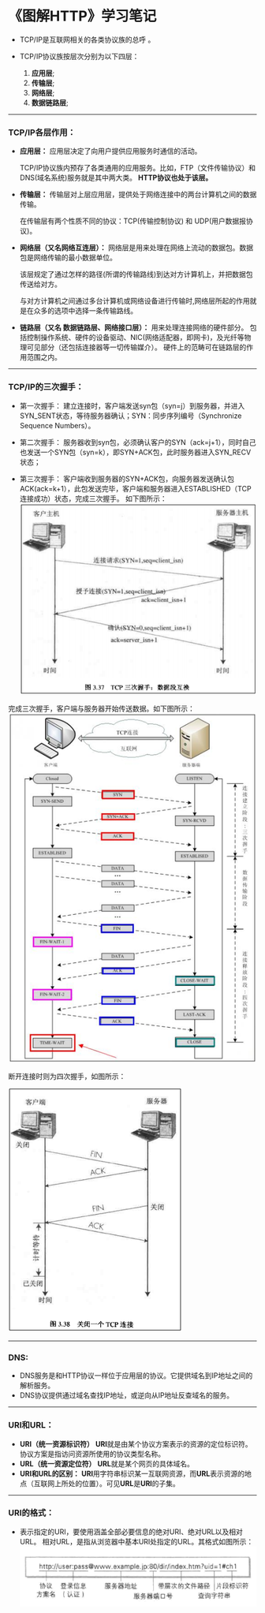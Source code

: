 # 《图解HTTP》学习笔记

* TCP/IP是互联网相关的各类协议族的总呼 。

* TCP/IP协议族按层次分别为以下四层：
    1. **应用层**;
    2. **传输层**;
    3. **网络层**;
    4. **数据链路层**;

***

### TCP/IP各层作用：

* **应用层：**
    应用层决定了向用户提供应用服务时通信的活动。
    
    TCP/IP协议族内预存了各类通用的应用服务。比如，FTP（文件传输协议）和DNS(域名系统)服务就是其中两大类。
    **HTTP协议也处于该层。**   

* **传输层：**
    传输层对上层应用层，提供处于网络连接中的两台计算机之间的数据传输。

    在传输层有两个性质不同的协议：TCP(传输控制协议) 和 UDP(用户数据报协议)。

* **网络层（又名网络互连层）：**
    网络层是用来处理在网络上流动的数据包。数据包是网络传输的最小数据单位。

    该层规定了通过怎样的路径(所谓的传输路线)到达对方计算机上，并把数据包传送给对方。

    与对方计算机之间通过多台计算机或网络设备进行传输时,网络层所起的作用就是在众多的选项中选择一条传输路线。

* **链路层（又名 数据链路层、网络接口层）：**
    用来处理连接网络的硬件部分。
    包括控制操作系统、硬件的设备驱动、NIC(网络适配器，即网卡)，及光纤等物理可见部分（还包括连接器等一切传输媒介）。
    硬件上的范畴可在链路层的作用范围之内。

***

### TCP/IP的三次握手：
- 第一次握手：
    建立连接时，客户端发送syn包（syn=j）到服务器，并进入SYN_SENT状态，等待服务器确认；SYN：同步序列编号（Synchronize Sequence Numbers）。

- 第二次握手：
    服务器收到syn包，必须确认客户的SYN（ack=j+1），同时自己也发送一个SYN包（syn=k），即SYN+ACK包，此时服务器进入SYN_RECV状态；

- 第三次握手：
    客户端收到服务器的SYN+ACK包，向服务器发送确认包ACK(ack=k+1），此包发送完毕，客户端和服务器进入ESTABLISHED（TCP连接成功）状态，完成三次握手。
如下图所示：
![TCP/IP的三次握手](Image/TCP-IP三次握手.png)

完成三次握手，客户端与服务器开始传送数据。如下图所示：
![TCP/IP连接过程](Image/连接过程.png)

断开连接时则为四次握手，如图所示：

![TCP/IP四次握手](Image/TCP-IP四次握手.png)

***

### DNS:
- DNS服务是和HTTP协议一样位于应用层的协议。它提供域名到IP地址之间的解析服务。
- DNS协议提供通过域名查找IP地址，或逆向从IP地址反查域名的服务。

***

### URI和URL：
- **URI（统一资源标识符）**
     **URI**就是由某个协议方案表示的资源的定位标识符。协议方案是指访问资源所使用的协议类型名称。
- **URL（统一资源定位符）**
    **URL**就是某个网页的具体域名。
- **URI和URL的区别：**
    **URI**用字符串标识某一互联网资源，而**URL**表示资源的地点（互联网上所处的位置）。可见**URL**是**URI**的子集。

***

### URI的格式：
- 表示指定的URI，要使用涵盖全部必要信息的绝对URI、绝对URL以及相对URL。
    相对URL，是指从浏览器中基本URI处指定的URL。其格式如图所示：
    ![URI格式](Image/URI格式.png)